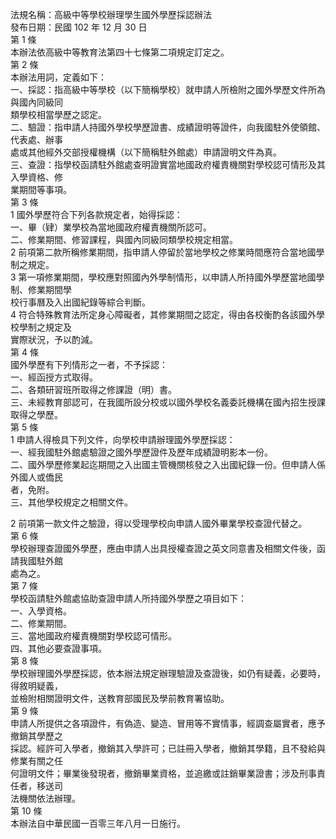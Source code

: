 法規名稱：高級中等學校辦理學生國外學歷採認辦法  
發布日期：民國 102 年 12 月 30 日  
第 1 條  
本辦法依高級中等教育法第四十七條第二項規定訂定之。  
第 2 條  
本辦法用詞，定義如下：  
一、採認：指高級中等學校（以下簡稱學校）就申請人所檢附之國外學歷文件所為與國內同級同  
類學校相當學歷之認定。  
二、驗證：指申請人持國外學校學歷證書、成績證明等證件，向我國駐外使領館、代表處、辦事  
處或其他經外交部授權機構（以下簡稱駐外館處）申請證明文件為真。  
三、查證：指學校函請駐外館處查明證實當地國政府權責機關對學校認可情形及其入學資格、修  
業期間等事項。  
第 3 條  
1 國外學歷符合下列各款規定者，始得採認：  
一、畢（肄）業學校為當地國政府權責機關所認可。  
二、修業期間、修習課程，與國內同級同類學校規定相當。  
2 前項第二款所稱修業期間，指申請人停留於當地學校之修業時間應符合當地國學制之規定。  
3 第一項修業期間，學校應對照國內外學制情形，以申請人所持國外學歷當地國學制、修業期間學  
校行事曆及入出國紀錄等綜合判斷。  
4 符合特殊教育法所定身心障礙者，其修業期間之認定，得由各校衡酌各該國外學校學制之規定及  
實際狀況，予以酌減。  
第 4 條  
國外學歷有下列情形之一者，不予採認：  
一、經函授方式取得。  
二、各類研習班所取得之修課證（明）書。  
三、未經教育部認可，在我國所設分校或以國外學校名義委託機構在國內招生授課取得之學歷。  
第 5 條  
1 申請人得檢具下列文件，向學校申請辦理國外學歷採認：  
一、經我國駐外館處驗證之國外學歷證件及歷年成績證明影本一份。  
二、國外學歷修業起迄期間之入出國主管機關核發之入出國紀錄一份。但申請人係外國人或僑民  
者，免附。  
三、其他學校規定之相關文件。  


2 前項第一款文件之驗證，得以受理學校向申請人國外畢業學校查證代替之。  
第 6 條  
學校辦理查證國外學歷，應由申請人出具授權查證之英文同意書及相關文件後，函請我國駐外館  
處為之。  
第 7 條  
學校函請駐外館處協助查證申請人所持國外學歷之項目如下：  
一、入學資格。  
二、修業期間。  
三、當地國政府權責機關對學校認可情形。  
四、其他必要查證事項。  
第 8 條  
學校辦理國外學歷採認，依本辦法規定辦理驗證及查證後，如仍有疑義，必要時，得敘明疑義，  
並檢附相關證明文件，送教育部國民及學前教育署協助。  
第 9 條  
申請人所提供之各項證件，有偽造、變造、冒用等不實情事，經調查屬實者，應予撤銷其學歷之  
採認。經許可入學者，撤銷其入學許可；已註冊入學者，撤銷其學籍，且不發給與修業有關之任  
何證明文件；畢業後發現者，撤銷畢業資格，並追繳或註銷畢業證書；涉及刑事責任者，移送司  
法機關依法辦理。  
第 10 條  
本辦法自中華民國一百零三年八月一日施行。  



